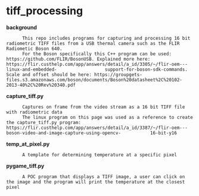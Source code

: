 # tiff_processing

**background**

          This repo includes programs for capturing and processing 16 bit radiometric TIFF files from a USB thermal camera such as the FLIR Radiometic Boson 640.
          For the Boson specifically this C++ program can be used: https://github.com/FLIR/BosonUSB. Explained more here: https://flir.custhelp.com/app/answers/detail/a_id/3305/~/flir-oem---linux-and-embedded-                  support-for-boson-sdk-commands. Scale and offset should be here: https://groupgets-files.s3.amazonaws.com/boson/documents/Boson%20datasheet%2C%20102-2013-40%2C%20Rev%20340.pdf

**capture_tiff.py**

          Captures on frame from the video stream as a 16 bit TIFF file with radiometric data
          The linux program on this page was used as a reference to create the capture_tiff.py program: https://flir.custhelp.com/app/answers/detail/a_id/3387/~/flir-oem---boson-video-and-image-capture-using-opencv-           16-bit-y16

**temp_at_pixel.py**

          A template for determining temperature at a specific pixel

**pygame_tiff.py**

          A POC program that displays a TIFF image, a user can click on the image and the program will print the temperature at the closest pixel


